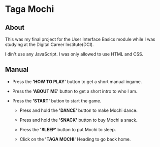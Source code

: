 # Taga Mochi

## About

This was my final project for the User Interface Basics module while I was studying at the Digital Career Institute(DCI). 

I din't use any JavaScript. I was only allowed to use HTML and CSS.

## Manual 

- Press the **'HOW TO PLAY'** button to get a short manual ingame.

- Press the **'ABOUT ME'** button to get a short intro to who I am.

- Press the **'START'** button to start the game.

    - Press and hold the **'DANCE'** button to make Mochi dance.

    - Press and hold the **'SNACK'** button to buy Mochi a snack.

    - Press the **'SLEEP'** button to put Mochi to sleep.

    - Click on the **'TAGA MOCHI'** Heading to go back home.  
